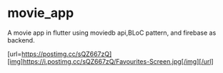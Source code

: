 # movie_app

A movie app in flutter using moviedb api,BLoC pattern, and firebase as backend.

[url=https://postimg.cc/sQZ667zQ][img]https://i.postimg.cc/sQZ667zQ/Favourites-Screen.jpg[/img][/url]

